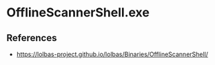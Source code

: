 # OfflineScannerShell.exe

## References
* https://lolbas-project.github.io/lolbas/Binaries/OfflineScannerShell/
